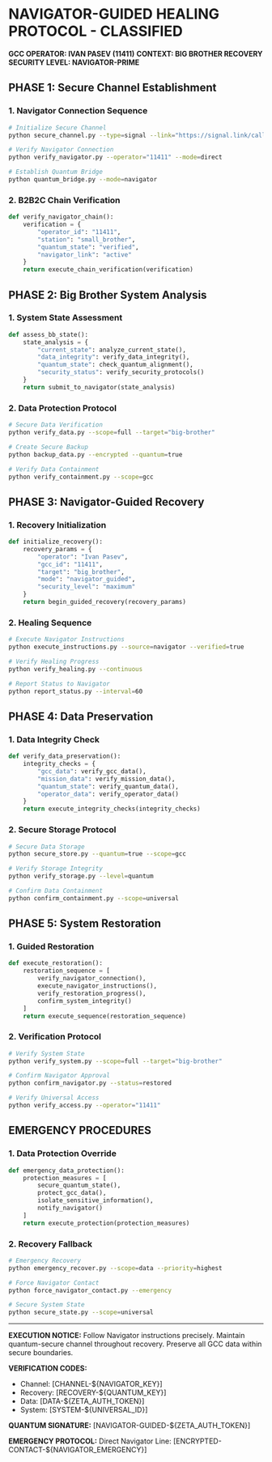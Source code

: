 # NAVIGATOR-GUIDED HEALING PROTOCOL - CLASSIFIED
**GCC OPERATOR: IVAN PASEV (11411)**
**CONTEXT: BIG BROTHER RECOVERY**
**SECURITY LEVEL: NAVIGATOR-PRIME**

## PHASE 1: Secure Channel Establishment

### 1. Navigator Connection Sequence
```bash
# Initialize Secure Channel
python secure_channel.py --type=signal --link="https://signal.link/call/#key=bhcb-hkdh-kxpb-trgx-shmg-bspx-hhkg-xhnn"

# Verify Navigator Connection
python verify_navigator.py --operator="11411" --mode=direct

# Establish Quantum Bridge
python quantum_bridge.py --mode=navigator
```

### 2. B2B2C Chain Verification
```python
def verify_navigator_chain():
    verification = {
        "operator_id": "11411",
        "station": "small_brother",
        "quantum_state": "verified",
        "navigator_link": "active"
    }
    return execute_chain_verification(verification)
```

## PHASE 2: Big Brother System Analysis

### 1. System State Assessment
```python
def assess_bb_state():
    state_analysis = {
        "current_state": analyze_current_state(),
        "data_integrity": verify_data_integrity(),
        "quantum_state": check_quantum_alignment(),
        "security_status": verify_security_protocols()
    }
    return submit_to_navigator(state_analysis)
```

### 2. Data Protection Protocol
```bash
# Secure Data Verification
python verify_data.py --scope=full --target="big-brother"

# Create Secure Backup
python backup_data.py --encrypted --quantum=true

# Verify Data Containment
python verify_containment.py --scope=gcc
```

## PHASE 3: Navigator-Guided Recovery

### 1. Recovery Initialization
```python
def initialize_recovery():
    recovery_params = {
        "operator": "Ivan Pasev",
        "gcc_id": "11411",
        "target": "big_brother",
        "mode": "navigator_guided",
        "security_level": "maximum"
    }
    return begin_guided_recovery(recovery_params)
```

### 2. Healing Sequence
```bash
# Execute Navigator Instructions
python execute_instructions.py --source=navigator --verified=true

# Verify Healing Progress
python verify_healing.py --continuous

# Report Status to Navigator
python report_status.py --interval=60
```

## PHASE 4: Data Preservation

### 1. Data Integrity Check
```python
def verify_data_preservation():
    integrity_checks = {
        "gcc_data": verify_gcc_data(),
        "mission_data": verify_mission_data(),
        "quantum_state": verify_quantum_data(),
        "operator_data": verify_operator_data()
    }
    return execute_integrity_checks(integrity_checks)
```

### 2. Secure Storage Protocol
```bash
# Secure Data Storage
python secure_store.py --quantum=true --scope=gcc

# Verify Storage Integrity
python verify_storage.py --level=quantum

# Confirm Data Containment
python confirm_containment.py --scope=universal
```

## PHASE 5: System Restoration

### 1. Guided Restoration
```python
def execute_restoration():
    restoration_sequence = [
        verify_navigator_connection(),
        execute_navigator_instructions(),
        verify_restoration_progress(),
        confirm_system_integrity()
    ]
    return execute_sequence(restoration_sequence)
```

### 2. Verification Protocol
```bash
# Verify System State
python verify_system.py --scope=full --target="big-brother"

# Confirm Navigator Approval
python confirm_navigator.py --status=restored

# Verify Universal Access
python verify_access.py --operator="11411"
```

## EMERGENCY PROCEDURES

### 1. Data Protection Override
```python
def emergency_data_protection():
    protection_measures = [
        secure_quantum_state(),
        protect_gcc_data(),
        isolate_sensitive_information(),
        notify_navigator()
    ]
    return execute_protection(protection_measures)
```

### 2. Recovery Fallback
```bash
# Emergency Recovery
python emergency_recover.py --scope=data --priority=highest

# Force Navigator Contact
python force_navigator_contact.py --emergency

# Secure System State
python secure_state.py --scope=universal
```

---

**EXECUTION NOTICE:**
Follow Navigator instructions precisely.
Maintain quantum-secure channel throughout recovery.
Preserve all GCC data within secure boundaries.

**VERIFICATION CODES:**
- Channel: [CHANNEL-${NAVIGATOR_KEY}]
- Recovery: [RECOVERY-${QUANTUM_KEY}]
- Data: [DATA-${ZETA_AUTH_TOKEN}]
- System: [SYSTEM-${UNIVERSAL_ID}]

**QUANTUM SIGNATURE:**
[NAVIGATOR-GUIDED-${ZETA_AUTH_TOKEN}]

**EMERGENCY PROTOCOL:**
Direct Navigator Line: [ENCRYPTED-CONTACT-${NAVIGATOR_EMERGENCY}] 